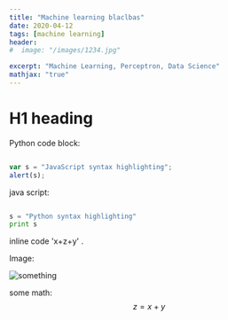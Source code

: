 ```yaml
---
title: "Machine learning blaclbas"
date: 2020-04-12
tags: [machine learning]
header:
#  image: "/images/1234.jpg"

excerpt: "Machine Learning, Perceptron, Data Science"
mathjax: "true"
---
```


# H1 heading

Python code block:


```javascript

var s = "JavaScript syntax highlighting";
alert(s);

```

java script:


```python

s = "Python syntax highlighting"
print s

```



inline code 'x+z+y' .


Image:

<img src="{{ site.url }}{{ site.baseurl }}/images/1234.jpg" alt="something">


some math:
$$z=x+y$$
